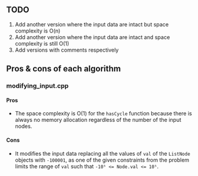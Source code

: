 ## TODO
1. Add another version where the input data are intact but space complexity is O(n)
2. Add another version where the input data are intact and space complexity is still O(1)
3. Add versions with comments respectively

## Pros & cons of each algorithm

### modifying_input.cpp

#### Pros

* The space complexity is O(1) for the `hasCycle` function because there is always no memory allocation regardless of the number of the input nodes.

#### Cons

* It modifies the input data replacing all the values of `val` of the `ListNode` objects with `-100001`, as one of the given constraints from the problem limits the range of `val` such that `-10⁵ <= Node.val <= 10⁵`.
